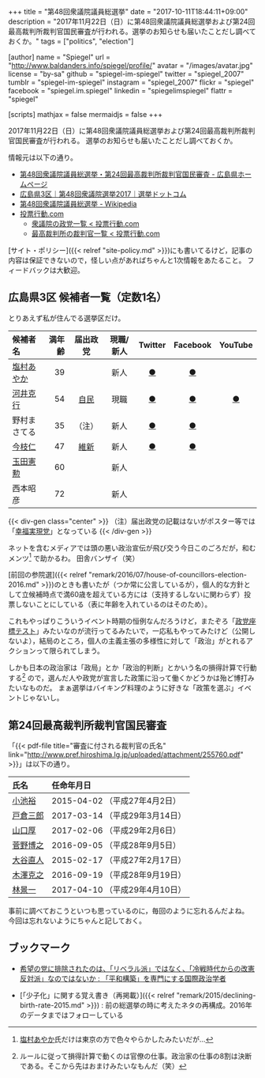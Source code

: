 +++
title = "第48回衆議院議員総選挙"
date =  "2017-10-11T18:44:11+09:00"
description = "2017年11月22日（日）に第48回衆議院議員総選挙および第24回最高裁判所裁判官国民審査が行われる。選挙のお知らせも届いたことだし調べておくか。"
tags = ["politics", "election"]

[author]
  name      = "Spiegel"
  url       = "http://www.baldanders.info/spiegel/profile/"
  avatar    = "/images/avatar.jpg"
  license   = "by-sa"
  github    = "spiegel-im-spiegel"
  twitter   = "spiegel_2007"
  tumblr    = "spiegel-im-spiegel"
  instagram = "spiegel_2007"
  flickr    = "spiegel"
  facebook  = "spiegel.im.spiegel"
  linkedin  = "spiegelimspiegel"
  flattr    = "spiegel"

[scripts]
  mathjax = false
  mermaidjs = false
+++

2017年11月22日（日）に第48回衆議院議員総選挙および第24回最高裁判所裁判官国民審査が行われる。
選挙のお知らせも届いたことだし調べておくか。

情報元は以下の通り。

- [第48回衆議院議員総選挙・第24回最高裁判所裁判官国民審査 - 広島県ホームページ](http://www.pref.hiroshima.lg.jp/site/sennkyokannriiinkai/48shuugi-senkyo.html)
- [広島県3区｜第48回衆議院選挙2017｜選挙ドットコム](http://shugiin.go2senkyo.com/hiroshima/03/)
- [第48回衆議院議員総選挙 - Wikipedia](https://ja.wikipedia.org/wiki/%E7%AC%AC48%E5%9B%9E%E8%A1%86%E8%AD%B0%E9%99%A2%E8%AD%B0%E5%93%A1%E7%B7%8F%E9%81%B8%E6%8C%99)
- [投票行動.com](http://xn--hhr797a3hrxtn.com/)
    - [衆議院の政党一覧 < 投票行動.com](http://xn--hhr797a3hrxtn.com/syuugiin.html)
    - [最高裁判所の裁判官一覧 < 投票行動.com](http://xn--hhr797a3hrxtn.com/saikousai.html)

[サイト・ポリシー]({{< relref "site-policy.md" >}})にも書いてるけど，記事の内容は保証できないので，怪しい点があればちゃんと1次情報をあたること。
フィードバックは大歓迎。

## 広島県3区 候補者一覧（定数1名）

とりあえず私が住んでる選挙区だけ。

| 候補者名 | 満年齢 | 届出政党 | 現職/新人 | Twitter | Facebook | YouTube |
|:---------|-------:|:--------:|:---------:|:-------:|:--------:|:-------:|
| [塩村あやか]   | 39 |         | 新人 | [●](https://twitter.com/shiomura) | [●](https://www.facebook.com/shiomuraAyaka) |  |
| [河井克行]     | 54 | [自民]  | 現職 | [●](https://twitter.com/katsukawai) | [●](https://www.facebook.com/kawaikatsuyuki/) | [●](https://www.youtube.com/channel/UCmgzWizaD4sR3EatPAp62Fw) |
| 野村まさてる   | 35 | （注）  | 新人 | [●](https://twitter.com/nomuramasateru) | [●](https://www.facebook.com/masateru.nomura) |  |
| [今枝仁]       | 47 | [維新]  | 新人 | [●](https://twitter.com/imaedajin) | [●](https://www.facebook.com/imaedajin.hiroshima3ku/) |  |
| [玉田憲勲]     | 60 |         | 新人 |  |  |  |
| 西本昭彦       | 72 |         | 新人 |  |  |  |

{{< div-gen class="center" >}}
（注）届出政党の記載はないがポスター等では「<a href="https://hr-party.jp/">幸福実現党</a>」となっている
{{< /div-gen >}}

[塩村あやか]: http://www.shiomura-ayaka.com/ "塩村あやか（無所属） 公式サイト | 塩村あやか（無所属） オフィシャルサイト"
[河井克行]: http://www.kawaikatsuyuki.com/ "衆議院議員　河井克行　公式サイト"
[今枝仁]: http://imajin.jp/
[玉田憲勲]: http://touyodai.jp/

[自民]: https://special.jimin.jp/
[維新]: https://o-ishin.jp/
[幸福実現党]: https://hr-party.jp/

ネットを含むメディアでは頭の悪い政治宣伝が飛び交う今日このごろだが，和むメンツ[^sa1] で助かるわ。
田舎バンザイ（笑）

[^sa1]: [塩村あやか]氏だけは東京の方で色々やらかしたみたいだが...

[前回の参院選]({{< relref "remark/2016/07/house-of-councillors-election-2016.md" >}})のときも書いたが（つか常に公言しているが），個人的な方針として立候補時点で満60歳を超えている方には（支持するしないに関わらず）投票しないことにしている（表に年齢を入れているのはそのため）。

これもやっぱりこういうイベント時期の恒例なんだろうけど，またぞろ「[政党座標テスト](http://www.celebritytypes.com/jp/chart.php)」みたいなのが流行ってるみたいで，一応私もやってみたけど（公開しないよ），結局のところ，個人の主義主張の多様性に対して「政治」がとれるアクションって限られてしまう。

しかも日本の政治家は「政局」とか「政治的判断」とかいう名の損得計算で行動する[^a1] ので，選んだ人や政党が宣言した政策に沿って働くかどうかは殆ど博打みたいなものだ。
まぁ選挙はバイキング料理のように好きな「政策を選ぶ」イベントじゃないし。

[^a1]: ルールに従って損得計算で動くのは官僚の仕事。政治家の仕事の8割は決断である。そこから先はおまけみたいなもんだ（笑）

## 第24回最高裁判所裁判官国民審査

「{{< pdf-file title="審査に付される裁判官の氏名" link="http://www.pref.hiroshima.lg.jp/uploaded/attachment/255760.pdf" >}}」は以下の通り。

| 氏名 | 任命年月日 |
|:-----|:-----------|
| [小池裕]   | 2015-04-02 （平成27年4月2日） |
| [戸倉三郎] | 2017-03-14 （平成29年3月14日） |
| [山口厚]   | 2017-02-06 （平成29年2月6日） |
| [菅野博之] | 2016-09-05 （平成28年9月5日） |
| [大谷直人] | 2015-02-17 （平成27年2月17日） |
| [木澤克之] | 2016-09-19 （平成28年9月19日） |
| [林景一]   | 2017-04-10 （平成29年4月10日） |

[小池裕]: http://xn--hhr797a3hrxtn.com/cgi-bin/action.cgi?house=saikousai&name=%E5%B0%8F%E6%B1%A0%E8%A3%95
[戸倉三郎]: http://xn--hhr797a3hrxtn.com/cgi-bin/action.cgi?house=saikousai&name=%e6%88%b8%e5%80%89%e4%b8%89%e9%83%8e
[山口厚]: http://xn--hhr797a3hrxtn.com/cgi-bin/action.cgi?house=saikousai&name=%e5%b1%b1%e5%8f%a3%e5%8e%9a
[菅野博之]: http://xn--hhr797a3hrxtn.com/cgi-bin/action.cgi?house=saikousai&name=%e8%8f%85%e9%87%8e%e5%8d%9a%e4%b9%8b
[大谷直人]: http://xn--hhr797a3hrxtn.com/cgi-bin/action.cgi?house=saikousai&name=%e5%a4%a7%e8%b0%b7%e7%9b%b4%e4%ba%ba
[木澤克之]: http://xn--hhr797a3hrxtn.com/cgi-bin/action.cgi?house=saikousai&name=%e6%9c%a8%e6%be%a4%e5%85%8b%e4%b9%8b
[林景一]: http://xn--hhr797a3hrxtn.com/cgi-bin/action.cgi?house=saikousai&name=%e6%9e%97%e6%99%af%e4%b8%80

事前に調べておこうといつも思っているのに，毎回のように忘れるんだよね。
今回は忘れないようにちゃんと記しておく。

## ブックマーク

- [希望の党に排除されたのは、「リベラル派」ではなく、「冷戦時代からの改憲反対派」なのではないか : 「平和構築」を専門にする国際政治学者](http://shinodahideaki.blog.jp/archives/21011773.html)

- [「少子化」に関する覚え書き（再掲載）]({{< relref "remark/2015/declining-birth-rate-2015.md" >}}) : 前の総選挙の時に考えたネタの再構成。2016年のデータまではフォローしている
